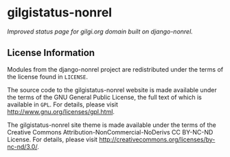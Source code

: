 gilgistatus-nonrel
==================

_Improved status page for gilgi.org domain built on django-nonrel._

License Information
-------------------

Modules from the django-nonrel project are redistributed under the terms of the license found in `LICENSE`.

The source code to the gilgistatus-nonrel website is made available under the terms of the GNU General Public License, the full text of which is available in `GPL`. For details, please visit <http://www.gnu.org/licenses/gpl.html>.

The gilgistatus-nonrel site theme is made available under the terms of the Creative Commons Attribution-NonCommercial-NoDerivs CC BY-NC-ND License. For details, please visit <http://creativecommons.org/licenses/by-nc-nd/3.0/>.